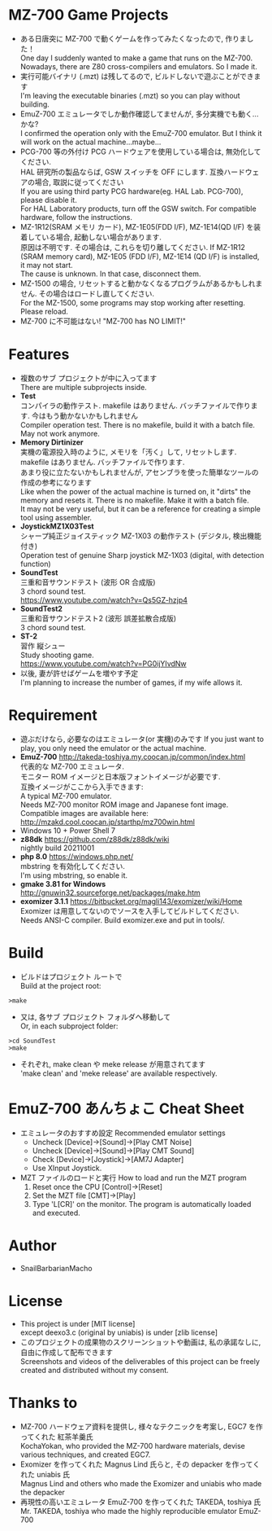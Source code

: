 # MZ-700 Game Projects

* ある日唐突に MZ-700 で動くゲームを作ってみたくなったので, 作りました！<br>
  One day I suddenly wanted to make a game that runs on the MZ-700.
  Nowadays, there are Z80 cross-compilers and emulators. So I made it.
* 実行可能バイナリ (.mzt) は残してるので, ビルドしないで遊ぶことができます<br>
  I'm leaving the executable binaries (.mzt) so you can play without building.
* EmuZ-700 エミュレータでしか動作確認してませんが, 多分実機でも動く...かな?<br>
  I confirmed the operation only with the EmuZ-700 emulator. But I think it will work on the actual machine...maybe...
* PCG-700 等の外付け PCG ハードウェアを使用している場合は, 無効化してください.<br>
  HAL 研究所の製品ならば, GSW スイッチを OFF にします. 互換ハードウェアの場合, 取説に従ってください<br>
  If you are using third party PCG hardware(eg. HAL Lab. PCG-700), please disable it.<br>
  For HAL Laboratory products, turn off the GSW switch. For compatible hardware, follow the instructions.
* MZ-1R12(SRAM メモリ カード), MZ-1E05(FDD I/F), MZ-1E14(QD I/F) を装着している場合, 起動しない場合があります. <br>
  原因は不明です. その場合は, これらを切り離してください.
  If MZ-1R12 (SRAM memory card), MZ-1E05 (FDD I/F), MZ-1E14 (QD I/F) is installed, it may not start.<br>
  The cause is unknown. In that case, disconnect them.
* MZ-1500 の場合, リセットすると動かなくなるプログラムがあるかもしれません. その場合はロードし直してください.<br>
  For the MZ-1500, some programs may stop working after resetting. Please reload.
* MZ-700 に不可能はない! "MZ-700 has NO LIMIT!"


# Features

* 複数のサブ プロジェクトが中に入ってます<br>
  There are multiple subprojects inside.
* **Test** <br>
  コンパイラの動作テスト. makefile はありません. バッチファイルで作ります. 今はもう動かないかもしれません<br>
  Compiler operation test. There is no makefile, build it with a batch file. May not work anymore.
* **Memory Dirtinizer** <br>
  実機の電源投入時のように, メモリを「汚く」して, リセットします. makefile はありません. バッチファイルで作ります.<br>
  あまり役に立たないかもしれませんが, アセンブラを使った簡単なツールの作成の参考になります<br>
  Like when the power of the actual machine is turned on, it "dirts" the memory and resets it. There is no makefile. Make it with a batch file.<br>
  It may not be very useful, but it can be a reference for creating a simple tool using assembler.
* **JoystickMZ1X03Test** <br>
  シャープ純正ジョイスティック MZ-1X03 の動作テスト (デジタル, 検出機能付き) <br>
  Operation test of genuine Sharp joystick MZ-1X03 (digital, with detection function)
* **SoundTest** <br>
  三重和音サウンドテスト (波形 OR 合成版) <br>
  3 chord sound test.<br>
  https://www.youtube.com/watch?v=Qs5GZ-hzjp4
* **SoundTest2** <br>
  三重和音サウンドテスト2 (波形 誤差拡散合成版) <br>
  3 chord sound test.<br>
* **ST-2** <br>
  習作 縦シュー<br>
  Study shooting game.<br>
  https://www.youtube.com/watch?v=PG0ijYIvdNw
* 以後, 妻が許せばゲームを増やす予定<br>
  I'm planning to increase the number of games, if my wife allows it.

# Requirement

* 遊ぶだけなら, 必要なのはエミュレータ(or 実機)のみです
  If you just want to play, you only need the emulator or the actual machine.
* **EmuZ-700** http://takeda-toshiya.my.coocan.jp/common/index.html<br>
  代表的な MZ-700 エミュレータ.<br>
  モニター ROM イメージと日本版フォントイメージが必要です.<br>
  互換イメージがここから入手できます:<br>
  A typical MZ-700 emulator. <br>
  Needs MZ-700 monitor ROM image and Japanese font image.<br>
  Compatible images are available here: http://mzakd.cool.coocan.jp/starthp/mz700win.html
* Windows 10 + Power Shell 7
* **z88dk** https://github.com/z88dk/z88dk/wiki <br>
  nightly build 20211001
* **php 8.0** https://windows.php.net/ <br>
  mbstring を有効化してください.<br>
  I'm using mbstring, so enable it.
* **gmake 3.81 for Windows** http://gnuwin32.sourceforge.net/packages/make.htm
* **exomizer 3.1.1** https://bitbucket.org/magli143/exomizer/wiki/Home<br>
  Exomizer は用意してないのでソースを入手してビルドしてください.<br>
  Needs ANSI-C compiler. Build exomizer.exe and put in tools/.

# Build

* ビルドはプロジェクト ルートで<br>
  Build at the project root:
```
>make
```
* 又は, 各サブ プロジェクト フォルダへ移動して<br>
  Or, in each subproject folder:
```
>cd SoundTest
>make
```
* それぞれ, make clean や meke release が用意されてます<br>
  'make clean' and 'meke release' are available respectively.

# EmuZ-700 あんちょこ Cheat Sheet

* エミュレータのおすすめ設定 Recommended emulator settings
  * Uncheck [Device]->[Sound]->[Play CMT Noise]
  * Uncheck [Device]->[Sound]->[Play CMT Sound]
  * Check [Device]->[Joystick]->[AM7J Adapter]
  * Use XInput Joystick.
* MZT ファイルのロードと実行 How to load and run the MZT program
  1. Reset once the CPU [Control]->[Reset]
  2. Set the MZT file [CMT]->[Play]
  3. Type 'L[CR]' on the monitor. The program is automatically loaded and executed.

# Author

* SnailBarbarianMacho

# License

* This project is under [MIT license]<br>
  except deexo3.c (original by uniabis) is under [zlib license]
* このプロジェクトの成果物のスクリーンショットや動画は, 私の承諾なしに, 自由に作成して配布できます<br>
  Screenshots and videos of the deliverables of this project can be freely created and distributed without my consent.

# Thanks to

* MZ-700 ハードウェア資料を提供し, 様々なテクニックを考案し, EGC7 を作ってくれた 紅茶羊羹氏<br>
  KochaYokan, who provided the MZ-700 hardware materials, devise various techniques, and created EGC7.
* Exomizer を作ってくれた Magnus Lind 氏らと, その depacker を作ってくれた uniabis 氏<br>
  Magnus Lind and others who made the Exomizer and uniabis who made the depacker
* 再現性の高いエミュレータ EmuZ-700 を作ってくれた TAKEDA, toshiya 氏<br>
  Mr. TAKEDA, toshiya who made the highly reproducible emulator EmuZ-700
